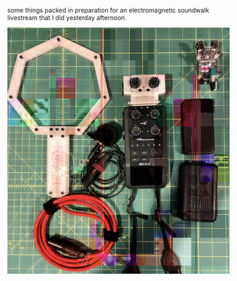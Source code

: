 some things packed in preparation for an electromagnetic soundwalk livestream
that I did yesterday afternoon.

![sound_things](log/image/211003.jpg)
